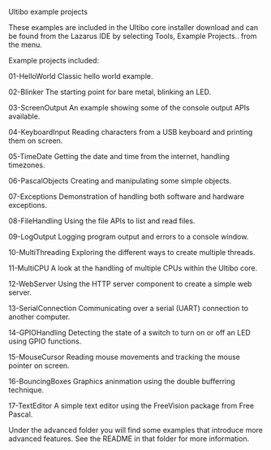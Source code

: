 Ultibo example projects

These examples are included in the Ultibo core installer download and can be found from the Lazarus IDE by selecting Tools, Example Projects.. from the menu.

Example projects included:

   01-HelloWorld       Classic hello world example.
   
   02-Blinker          The starting point for bare metal, blinking an LED.
   
   03-ScreenOutput     An example showing some of the console output APIs available.
   
   04-KeyboardInput    Reading characters from a USB keyboard and printing them on screen.
   
   05-TimeDate         Getting the date and time from the internet, handling timezones.
   
   06-PascalObjects    Creating and manipulating some simple objects.
   
   07-Exceptions       Demonstration of handling both software and hardware exceptions.
   
   08-FileHandling     Using the file APIs to list and read files.
   
   09-LogOutput        Logging program output and errors to a console window.
   
   10-MultiThreading   Exploring the different ways to create multiple threads.
   
   11-MultiCPU         A look at the handling of multiple CPUs within the Ultibo core.
   
   12-WebServer        Using the HTTP server component to create a simple web server.

   13-SerialConnection Communicating over a serial (UART) connection to another computer.
   
   14-GPIOHandling     Detecting the state of a switch to turn on or off an LED using GPIO functions.
   
   15-MouseCursor      Reading mouse movements and tracking the mouse pointer on screen.
   
   16-BouncingBoxes    Graphics aninmation using the double bufferring technique.
   
   17-TextEditor       A simple text editor using the FreeVision package from Free Pascal.
   
Under the advanced folder you will find some examples that introduce more advanced features. See the README in that folder for more information.
   

